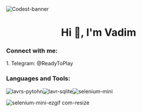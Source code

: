 ![Codest-banner](https://github.com/user-attachments/assets/ac6c7d9e-7b8f-4214-a847-ebe9df5273e9)
<h1 align="center">Hi 👋, I'm Vadim</h1>


<h3 align="left">Connect with me:</h3>
<p align="left">
</p>
1. Telegram: @ReadyToPIay
<h3 align="left">Languages and Tools:</h3>


![lavrs-pytohn](https://github.com/user-attachments/assets/c44b2bcd-2576-4631-98c4-9d553ff7ab85)![lavr-sqlite](https://github.com/user-attachments/assets/26239bac-f967-4c5d-aa86-e19a26649694)![selenium-mini](https://github.com/user-attachments/assets/ee85f505-bc3c-4508-b327-624f562cc002)








![selenium-mini-ezgif com-resize](https://github.com/user-attachments/assets/0b31d894-46c2-41b7-a547-27fb40d78636)
